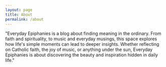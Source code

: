 ```yaml
---
layout: page
title: About
permalink: /about
---
```


"Everyday Epiphanies is a blog about finding meaning in the ordinary. From faith and spirituality, to music and everyday musings, this space explores how life's simple moments can lead to deeper insights. Whether reflecting on Catholic faith, the joy of music, or anything under the sun, Everyday Epiphanies is about discovering the beauty and inspiration hidden in daily life."
